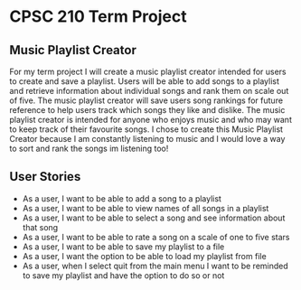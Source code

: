 # CPSC 210 Term Project

## Music Playlist Creator

For my term project I will create a music playlist creator intended for users
to create and save a playlist. Users will be able to add songs to a playlist
and retrieve information about individual songs and rank them on scale out of five.
The music playlist creator will save users song rankings for future
reference to help users track which songs they like and dislike. The music playlist
creator is intended for anyone who enjoys music and who may want to keep
track of their favourite songs. I chose to create this 
Music Playlist Creator because I am constantly listening to music and I would love a way
to sort and rank the songs im listening too!

## User Stories
- As a user, I want to be able to add a song to a playlist
- As a user, I want to be able to view names of all songs in a playlist
- As a user, I want to be able to select a song and see information about that song
- As a user, I want to be able to rate a song on a scale of one to five stars
- As a user, I want to be able to save my playlist to a file
- As a user, I want the option to be able to load my playlist from file
- As a user, when I select quit from the main menu I want to be reminded to save my playlist
 and have the option to do so or not
